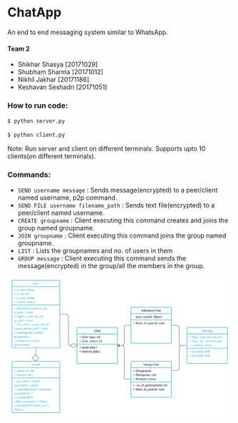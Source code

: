# ChatApp
An end to end messaging system similar to WhatsApp.

#### Team 2

- Shikhar Shasya [20171029]
- Shubham Sharma [20171012]
- Nikhil Jakhar [20171186]
- Keshavan Seshadri [20171051]

### How to run code:
```sh
$ python server.py
```
```sh
$ python client.py
```
Note: Run server and client on different terminals. Supports upto 10 clients(on different terminals).

### Commands:
- ```SEND username message``` : Sends message(encrypted) to a peer/client named username, p2p command.
- ```SEND FILE username filename_path``` : Sends text file(encrypted) to a peer/client named username.
- ```CREATE groupname``` : Client executing this command creates and joins the group named groupname.
- ```JOIN groupname``` : Client executing this command joins the group named groupname.
- ```LIST``` : Lists the groupnames and no. of users in them
- ```GROUP message``` : Client executing this command sends the message(encrypted) in the group/all the members in the group. 

![img](./ChatApp.png)
